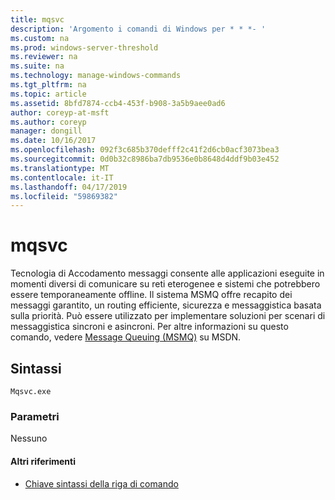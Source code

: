 ```yaml
---
title: mqsvc
description: 'Argomento i comandi di Windows per * * *- '
ms.custom: na
ms.prod: windows-server-threshold
ms.reviewer: na
ms.suite: na
ms.technology: manage-windows-commands
ms.tgt_pltfrm: na
ms.topic: article
ms.assetid: 8bfd7874-ccb4-453f-b908-3a5b9aee0ad6
author: coreyp-at-msft
ms.author: coreyp
manager: dongill
ms.date: 10/16/2017
ms.openlocfilehash: 092f3c685b370defff2c41f2d6cb0acf3073bea3
ms.sourcegitcommit: 0d0b32c8986ba7db9536e0b8648d4ddf9b03e452
ms.translationtype: MT
ms.contentlocale: it-IT
ms.lasthandoff: 04/17/2019
ms.locfileid: "59869382"
---
```

# <a name="mqsvc"></a>mqsvc



Tecnologia di Accodamento messaggi consente alle applicazioni eseguite in momenti diversi di comunicare su reti eterogenee e sistemi che potrebbero essere temporaneamente offline. Il sistema MSMQ offre recapito dei messaggi garantito, un routing efficiente, sicurezza e messaggistica basata sulla priorità. Può essere utilizzato per implementare soluzioni per scenari di messaggistica sincroni e asincroni. Per altre informazioni su questo comando, vedere [Message Queuing (MSMQ)](https://go.microsoft.com/fwlink/?LinkId=248723) su MSDN.

## <a name="syntax"></a>Sintassi

```
Mqsvc.exe
```

### <a name="parameters"></a>Parametri

Nessuno

#### <a name="additional-references"></a>Altri riferimenti

-   [Chiave sintassi della riga di comando](command-line-syntax-key.md)
